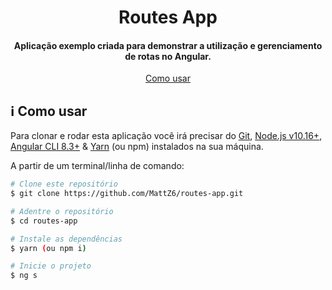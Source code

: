 <h1 align="center">
    Routes App
</h1>

<h4 align="center">
  Aplicação exemplo criada para demonstrar a utilização e gerenciamento de rotas no Angular.
</h4>
 
<p align="center">
  <a href="#information_source-como-usar">Como usar</a>
</p>

## :information_source: Como usar

Para clonar e rodar esta aplicação você irá precisar do [Git][git], [Node.js v10.16+][nodejs], [Angular CLI 8.3+][ngcli] & [Yarn][yarn] (ou npm) instalados na sua máquina.

A partir de um terminal/linha de comando:

```bash
# Clone este repositório
$ git clone https://github.com/MattZ6/routes-app.git

# Adentre o repositório
$ cd routes-app

# Instale as dependências
$ yarn (ou npm i)

# Inicie o projeto
$ ng s

```

[git]: https://git-scm.com/
[nodejs]: https://nodejs.org/
[ngcli]: https://cli.angular.io/
[yarn]: https://yarnpkg.com/
